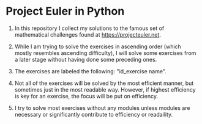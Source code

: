 # Project Euler in Python

1. In this repository I collect my solutions to the famous set of mathematical challenges found at https://projecteuler.net.

2. While I am trying to solve the exercises in ascending order (which mostly resembles ascending difficulty), I will solve some exercises from a later stage without having done some preceding ones.

3. The exercises are labeled the following: "id_exercise name".

4. Not all of the exercises will be solved by the most efficient manner, but sometimes just in the most readable way. However, if highest efficiency is key for an exercise, the focus will be put on efficiency.

5. I try to solve most exercises without any modules unless modules are necessary or significantly contribute to efficiency or readaility.

